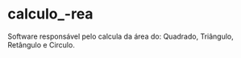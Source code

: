 # calculo_-rea
Software responsável pelo calcula da área do: Quadrado, Triângulo, Retângulo e Circulo.
